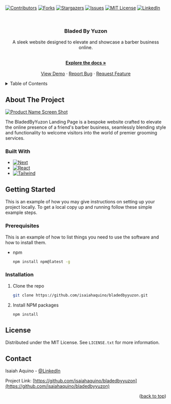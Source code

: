 <a name="readme-top"></a>

[![Contributors][contributors-shield]][contributors-url]
[![Forks][forks-shield]][forks-url]
[![Stargazers][stars-shield]][stars-url]
[![Issues][issues-shield]][issues-url]
[![MIT License][license-shield]][license-url]
[![LinkedIn][linkedin-shield]][linkedin-url]



<!-- PROJECT LOGO -->
<br />
<div align="center">
  <a href="https://github.com/isaiahaquino/bladedbyyuzon">
    <!-- <img src="images/logo.png" alt="Logo" width="80" height="80"> -->
  </a>

<h3 align="center">Bladed By Yuzon</h3>
  A sleek website designed to elevate and showcase a barber business online.
  <p align="center">
    <br />
    <a href="https://github.com/isaiahaquino/bladedbyyuzon"><strong>Explore the docs »</strong></a>
    <br />
    <br />
    <a href="https://github.com/isaiahaquino/bladedbyyuzon">View Demo</a>
    ·
    <a href="https://github.com/isaiahaquino/bladedbyyuzon/issues">Report Bug</a>
    ·
    <a href="https://github.com/isaiahaquino/bladedbyyuzon/issues">Request Feature</a>
  </p>
</div>



<!-- TABLE OF CONTENTS -->
<details>
  <summary>Table of Contents</summary>
  <ol>
    <li>
      <a href="#about-the-project">About The Project</a>
      <ul>
        <li><a href="#built-with">Built With</a></li>
      </ul>
    </li>
    <li>
      <a href="#getting-started">Getting Started</a>
      <ul>
        <li><a href="#prerequisites">Prerequisites</a></li>
        <li><a href="#installation">Installation</a></li>
      </ul>
    </li>
    <li><a href="#license">License</a></li>
    <li><a href="#contact">Contact</a></li>
  </ol>
</details>



<!-- ABOUT THE PROJECT -->
## About The Project

[![Product Name Screen Shot][product-screenshot]](bladedbyyuzon.vercel.app)

The BladedByYuzon Landing Page is a bespoke website crafted to elevate the online presence of a friend's barber business, seamlessly blending style and functionality to welcome visitors into the world of premier grooming services.




### Built With

* [![Next][Next.js]][Next-url]
* [![React][React.js]][React-url]
* [![Tailwind][TailwindCSS]][TailwindCSS-url]




<!-- GETTING STARTED -->
## Getting Started

This is an example of how you may give instructions on setting up your project locally.
To get a local copy up and running follow these simple example steps.

### Prerequisites

This is an example of how to list things you need to use the software and how to install them.
* npm
  ```sh
  npm install npm@latest -g
  ```

### Installation

1. Clone the repo
   ```sh
   git clone https://github.com/isaiahaquino/bladedbyyuzon.git
   ```
2. Install NPM packages
   ```sh
   npm install
   ```



<!-- LICENSE -->
## License

Distributed under the MIT License. See `LICENSE.txt` for more information.




<!-- CONTACT -->
## Contact

Isaiah Aquino - [@LinkedIn](https://www.linkedin.com/in/isaiahaquino/)

Project Link: [https://github.com/isaiahaquino/bladedbyyuzon](https://github.com/isaiahaquino/bladedbyyuzon)


<p align="right">(<a href="#readme-top">back to top</a>)</p>





<!-- MARKDOWN LINKS & IMAGES -->
<!-- https://www.markdownguide.org/basic-syntax/#reference-style-links -->
[contributors-shield]: https://img.shields.io/github/contributors/isaiahaquino/bladedbyyuzon.svg?style=for-the-badge
[contributors-url]: https://github.com/isaiahaquino/bladedbyyuzon/graphs/contributors
[forks-shield]: https://img.shields.io/github/forks/isaiahaquino/bladedbyyuzon.svg?style=for-the-badge
[forks-url]: https://github.com/isaiahaquino/bladedbyyuzon/network/members
[stars-shield]: https://img.shields.io/github/stars/isaiahaquino/bladedbyyuzon.svg?style=for-the-badge
[stars-url]: https://github.com/isaiahaquino/bladedbyyuzon/stargazers
[issues-shield]: https://img.shields.io/github/issues/isaiahaquino/bladedbyyuzon.svg?style=for-the-badge
[issues-url]: https://github.com/isaiahaquino/bladedbyyuzon/issues
[license-shield]: https://img.shields.io/github/license/isaiahaquino/bladedbyyuzon.svg?style=for-the-badge
[license-url]: https://github.com/isaiahaquino/bladedbyyuzon/blob/master/LICENSE.txt
[linkedin-shield]: https://img.shields.io/badge/-LinkedIn-black.svg?style=for-the-badge&logo=linkedin&colorB=555
[linkedin-url]: https://linkedin.com/in/isaiahaquino
[product-screenshot]: /public/bladedbyyuzon.png
[Next.js]: https://img.shields.io/badge/next.js-000000?style=for-the-badge&logo=nextdotjs&logoColor=white
[Next-url]: https://nextjs.org/
[React.js]: https://img.shields.io/badge/React-20232A?style=for-the-badge&logo=react&logoColor=61DAFB
[React-url]: https://reactjs.org/
[Vue.js]: https://img.shields.io/badge/Vue.js-35495E?style=for-the-badge&logo=vuedotjs&logoColor=4FC08D
[Vue-url]: https://vuejs.org/
[Angular.io]: https://img.shields.io/badge/Angular-DD0031?style=for-the-badge&logo=angular&logoColor=white
[Angular-url]: https://angular.io/
[Svelte.dev]: https://img.shields.io/badge/Svelte-4A4A55?style=for-the-badge&logo=svelte&logoColor=FF3E00
[Svelte-url]: https://svelte.dev/
[Laravel.com]: https://img.shields.io/badge/Laravel-FF2D20?style=for-the-badge&logo=laravel&logoColor=white
[Laravel-url]: https://laravel.com
[Bootstrap.com]: https://img.shields.io/badge/Bootstrap-563D7C?style=for-the-badge&logo=bootstrap&logoColor=white
[Bootstrap-url]: https://getbootstrap.com
[JQuery.com]: https://img.shields.io/badge/jQuery-0769AD?style=for-the-badge&logo=jquery&logoColor=white
[JQuery-url]: https://jquery.com 
[TailwindCSS]: https://img.shields.io/badge/TailwindCSS-35495E?style=for-the-badge&logo=tailwindcss&logoColor=61DAFB
[TailwindCSS-url]: https://tailwindcss.com
[MongoDB]: https://img.shields.io/badge/MongoDB-4A4A55?style=for-the-badge&logo=mongodb&logoColor=00ED64
[MongoDB-url]: https://www.mongodb.com/
[Express.js]: https://img.shields.io/badge/Express-000000?style=for-the-badge&logo=express&logoColor=white
[Express-url]: https://expressjs.com/
[Node.js]: https://img.shields.io/badge/Node-35495E?style=for-the-badge&logo=Node.js&logoColor=00ED64
[Node-url]: https://nodejs.org/
